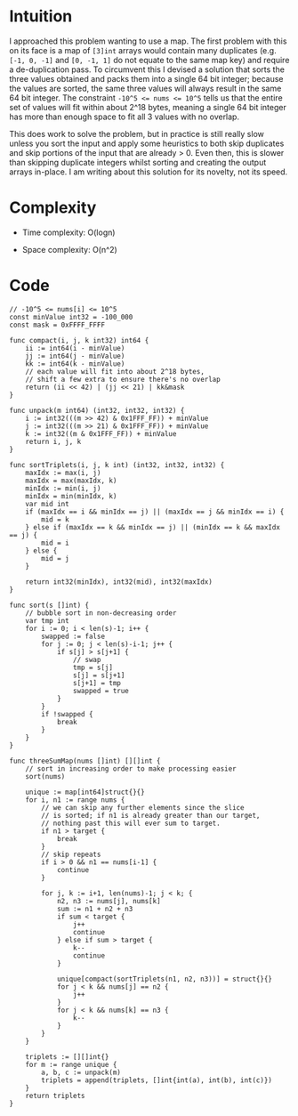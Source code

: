 # Intuition
I approached this problem wanting to use a map. The first problem with this on its face is a map of `[3]int` arrays would contain many duplicates (e.g. `[-1, 0, -1]` and `[0, -1, 1]` do not equate to the same map key) and require a de-duplication pass. To circumvent this I devised a solution that sorts the three values obtained and packs them into a single 64 bit integer; because the values are sorted, the same three values will always result in the same 64 bit integer. The constraint `-10^5 <= nums <= 10^5` tells us that the entire set of values will fit within about 2^18 bytes, meaning a single 64 bit integer has more than enough space to fit all 3 values with no overlap. 

This does work to solve the problem, but in practice is still really slow unless you sort the input and apply some heuristics to both skip duplicates and skip portions of the input that are already > 0. Even then, this is slower than skipping duplicate integers whilst sorting and creating the output arrays in-place. I am writing about this solution for its novelty, not its speed.

# Complexity
- Time complexity:
O(logn)

- Space complexity:
O(n^2)

# Code
```
// -10^5 <= nums[i] <= 10^5
const minValue int32 = -100_000
const mask = 0xFFFF_FFFF

func compact(i, j, k int32) int64 {
	ii := int64(i - minValue)
	jj := int64(j - minValue)
	kk := int64(k - minValue)
	// each value will fit into about 2^18 bytes,
	// shift a few extra to ensure there's no overlap
	return (ii << 42) | (jj << 21) | kk&mask
}

func unpack(m int64) (int32, int32, int32) {
	i := int32(((m >> 42) & 0x1FFF_FF)) + minValue
	j := int32(((m >> 21) & 0x1FFF_FF)) + minValue
	k := int32((m & 0x1FFF_FF)) + minValue
	return i, j, k
}

func sortTriplets(i, j, k int) (int32, int32, int32) {
	maxIdx := max(i, j)
	maxIdx = max(maxIdx, k)
	minIdx := min(i, j)
	minIdx = min(minIdx, k)
	var mid int
	if (maxIdx == i && minIdx == j) || (maxIdx == j && minIdx == i) {
		mid = k
	} else if (maxIdx == k && minIdx == j) || (minIdx == k && maxIdx == j) {
		mid = i
	} else {
		mid = j
	}

	return int32(minIdx), int32(mid), int32(maxIdx)
}

func sort(s []int) {
	// bubble sort in non-decreasing order
	var tmp int
	for i := 0; i < len(s)-1; i++ {
		swapped := false
		for j := 0; j < len(s)-i-1; j++ {
			if s[j] > s[j+1] {
				// swap
				tmp = s[j]
				s[j] = s[j+1]
				s[j+1] = tmp
				swapped = true
			}
		}
		if !swapped {
			break
		}
	}
}

func threeSumMap(nums []int) [][]int {
	// sort in increasing order to make processing easier
	sort(nums)

	unique := map[int64]struct{}{}
	for i, n1 := range nums {
		// we can skip any further elements since the slice
		// is sorted; if n1 is already greater than our target,
		// nothing past this will ever sum to target.
		if n1 > target {
			break
		}
		// skip repeats
		if i > 0 && n1 == nums[i-1] {
			continue
		}

		for j, k := i+1, len(nums)-1; j < k; {
			n2, n3 := nums[j], nums[k]
			sum := n1 + n2 + n3
			if sum < target {
				j++
				continue
			} else if sum > target {
				k--
				continue
			}

			unique[compact(sortTriplets(n1, n2, n3))] = struct{}{}
			for j < k && nums[j] == n2 {
				j++
			}
			for j < k && nums[k] == n3 {
				k--
			}
		}
	}

	triplets := [][]int{}
	for m := range unique {
		a, b, c := unpack(m)
		triplets = append(triplets, []int{int(a), int(b), int(c)})
	}
	return triplets
}

```